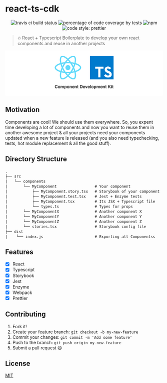 # react-ts-cdk

<p align="center">
    <span>
        <img alt="travis ci build status" src="https://img.shields.io/travis/santospatrick/react-ts-cdk/develop.svg?style=flat-square">
    </span>
    <span>
        <img alt="percentage of code coverage by tests" src="https://img.shields.io/codecov/c/github/santospatrick/react-ts-cdk/develop.svg?style=flat-square">
    </span>
    <span>
        <img alt="npm" src="https://img.shields.io/npm/v/npm.svg?style=flat-square">
    </span>
    <span>
        <img alt="code style: prettier" src="https://img.shields.io/badge/code_style-prettier-ff69b4.svg?style=flat-square">
    </span>
</p>

> 🔥 React + Typescript Boilerplate to develop your own react components and reuse in another projects

![React Typescript Component Development Kit](images/intro.jpg)

## Motivation
Components are cool! We should use them everywhere. So, you expent time developing a lot of components and now you want to reuse them in another awesome project & all your projects need your components updated when a new feature is released (and you also need typechecking, tests, hot module replacement & all the good stuff).

## Directory Structure
```
.
├── src
|   └── components
|       └── MyComponent                 # Your component
|           ├── MyComponent.story.tsx   # Storybook of your component
|           ├── MyComponent.test.tsx    # Jest + Enzyme tests
|           ├── MyComponent.tsx         # Its JSX + Typescript file
|           └── types.ts                # Types for props
|       └── MyComponentX                # Another component X
|       └── MyComponentY                # Another component Y
|       └── MyComponentZ                # Another component Z
|       └── stories.tsx                 # Storybook config file
├── dist
|    └── index.js                       # Exporting all Componentss
```

## Features
- [x] React
- [x] Typescript
- [x] Storybook
- [x] Jest
- [x] Enzyme
- [x] Webpack
- [x] Prettier

## Contributing

1. Fork it!
2. Create your feature branch: `git checkout -b my-new-feature`
3. Commit your changes: `git commit -m 'Add some feature'`
4. Push to the branch: `git push origin my-new-feature`
5. Submit a pull request :smile:

## License

[MIT](https://github.com/santospatrick/react-ts-cdk/blob/master/LICENSE)
